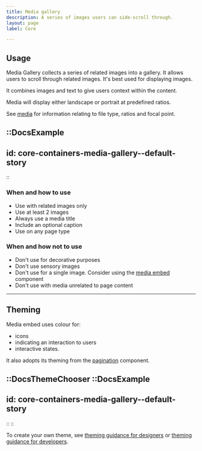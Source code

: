 ```yaml
---
title: Media gallery
description: A series of images users can side-scroll through.
layout: page
label: Core

---
```


## Usage

Media Gallery collects a series of related images into a gallery. It allows users to scroll through related images. It's best used for displaying images.

It combines images and text to give users context within the content.

Media will display either landscape or portrait at predefined ratios.

See [media](/design-system/components/media/) for information relating to file type, ratios and focal point.

::DocsExample
---
id: core-containers-media-gallery--default-story
---
::

### When and how to use

- Use with related images only
- Use at least 2 images
- Always use a media title
- Include an optional caption
- Use on any page type

### When and how not to use

- Don't use for decorative purposes
- Don't use sensory images
- Don't use for a single image. Consider using the [media embed](/design-system/components/media-embed/) component
- Don't use with media unrelated to page content

---

## Theming

Media embed uses colour for:

- icons
- indicating an interaction to users
- interactive states.

It also adopts its theming from the [pagination](/design-system/components/pagination/) component.

::DocsThemeChooser
  ::DocsExample
  ---
  id: core-containers-media-gallery--default-story
  ---
  ::
::

To create your own theme, see [theming guidance for designers](https://www.vic.gov.au) or [theming guidance for developers](https://www.vic.gov.au).
